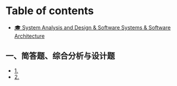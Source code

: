 # Table of contents

* [🎓 System Analysis and Design & Software Systems & Software Architecture](README.md)

## 一、简答题、综合分析与设计题

* [1.](yi-jian-da-ti-zong-he-fen-xi-yu-she-ji-ti/1..md)
* [2.](yi-jian-da-ti-zong-he-fen-xi-yu-she-ji-ti/2..md)
